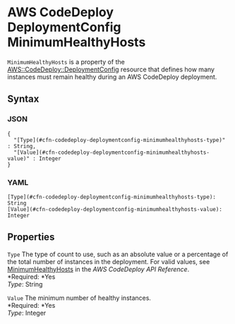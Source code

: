 # AWS CodeDeploy DeploymentConfig MinimumHealthyHosts<a name="aws-properties-codedeploy-deploymentconfig-minimumhealthyhosts"></a>

`MinimumHealthyHosts` is a property of the [AWS::CodeDeploy::DeploymentConfig](aws-resource-codedeploy-deploymentconfig.md) resource that defines how many instances must remain healthy during an AWS CodeDeploy deployment\.

## Syntax<a name="w3ab2c21c14d314b5"></a>

### JSON<a name="aws-properties-codedeploy-deploymentconfig-minimumhealthyhosts-syntax.json"></a>

```
{
  "[Type](#cfn-codedeploy-deploymentconfig-minimumhealthyhosts-type)" : String,
  "[Value](#cfn-codedeploy-deploymentconfig-minimumhealthyhosts-value)" : Integer
}
```

### YAML<a name="aws-properties-codedeploy-deploymentconfig-minimumhealthyhosts-syntax.yaml"></a>

```
[Type](#cfn-codedeploy-deploymentconfig-minimumhealthyhosts-type): String
[Value](#cfn-codedeploy-deploymentconfig-minimumhealthyhosts-value): Integer
```

## Properties<a name="w3ab2c21c14d314b7"></a>

`Type`  <a name="cfn-codedeploy-deploymentconfig-minimumhealthyhosts-type"></a>
The type of count to use, such as an absolute value or a percentage of the total number of instances in the deployment\. For valid values, see [MinimumHealthyHosts](http://docs.aws.amazon.com/codedeploy/latest/APIReference/API_MinimumHealthyHosts.html) in the *AWS CodeDeploy API Reference*\.  
*Required: *Yes  
*Type*: String

`Value`  <a name="cfn-codedeploy-deploymentconfig-minimumhealthyhosts-value"></a>
The minimum number of healthy instances\.  
*Required: *Yes  
*Type*: Integer